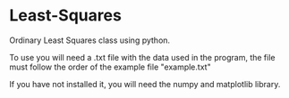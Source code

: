 # Least-Squares
Ordinary Least Squares class using python.

To use you will need a .txt file with the data used in the program, the file must follow the order of the example file "example.txt"

If you have not installed it, you will need the numpy and matplotlib library.

